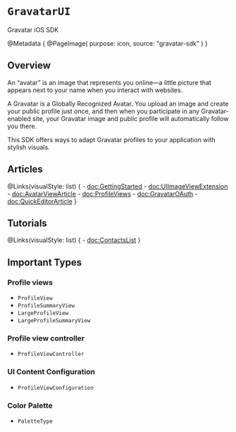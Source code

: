 # ``GravatarUI``

Gravatar iOS SDK 

@Metadata {
    @PageImage(
               purpose: icon,
               source: "gravatar-sdk"
               )
}

## Overview

An “avatar” is an image that represents you online—a little picture that appears next to your name when you interact with websites.

A Gravatar is a Globally Recognized Avatar. You upload an image and create your public profile just once, and then when you participate in any Gravatar-enabled site, your Gravatar image and public profile will automatically follow you there.

This SDK offers ways to adapt Gravatar profiles to your application with stylish visuals.

## Articles

@Links(visualStyle: list) {
    - <doc:GettingStarted>
    - <doc:UIImageViewExtension>
    - <doc:AvatarViewArticle>
    - <doc:ProfileViews>
    - <doc:GravatarOAuth>
    - <doc:QuickEditorArticle>
}

## Tutorials

@Links(visualStyle: list) {
    - <doc:ContactsList>
}

## Important Types

### Profile views

- ``ProfileView``
- ``ProfileSummaryView``
- ``LargeProfileView``
- ``LargeProfileSummaryView``

### Profile view controller

- ``ProfileViewController``

### UI Content Configuration

- ``ProfileViewConfiguration``

### Color Palette

- ``PaletteType``
